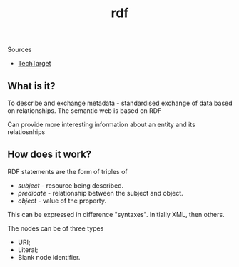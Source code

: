 ﻿---
backlinks:
- title: Exploring Oz Curriculum - Dev log 2
  url: /sense/Python/exploring-oz-curriculum/002-exploring-oz-dev-log.html
title: rdf
---
Sources 

- [TechTarget](https://www.techtarget.com/searchapparchitecture/definition/Resource-Description-Framework-RDF)

## What is it?

To describe and exchange metadata - standardised exchange of data based on relationships. The semantic web is based on RDF

Can provide more interesting information about an entity and its relatiosnhips

## How does it work?

RDF statements are the form of triples of

- _subject_ - resource being described.
- _predicate_  - relationship between the subject and object.
- _object_ - value of the property.

This can be expressed in difference "syntaxes". Initially XML, then others.

The nodes can be of three types
 - URI;
 - Literal;
 - Blank node identifier.